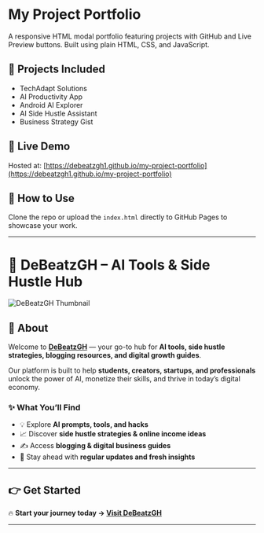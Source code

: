 # My Project Portfolio

A responsive HTML modal portfolio featuring projects with GitHub and Live Preview buttons. Built using plain HTML, CSS, and JavaScript.

## 📌 Projects Included
- TechAdapt Solutions
- AI Productivity App
- Android AI Explorer
- AI Side Hustle Assistant
- Business Strategy Gist

## 🔗 Live Demo
Hosted at: [https://debeatzgh1.github.io/my-project-portfolio](https://debeatzgh1.github.io/my-project-portfolio)

## 🚀 How to Use
Clone the repo or upload the `index.html` directly to GitHub Pages to showcase your work.

---


# 🚀 DeBeatzGH – AI Tools & Side Hustle Hub  

![DeBeatzGH Thumbnail](https://debeatzgh.wordpress.com/wp-content/uploads/2025/08/designamodernminimalisticdesignfeaturinganai-themedicon28likeabraincircuitorrobot29overlaidwithdebeatzghoraitoolshustles6089986211026037047.jpg)  

## 🌟 About  
Welcome to **[DeBeatzGH](https://debeatzgh.wordpress.com/)** — your go-to hub for **AI tools, side hustle strategies, blogging resources, and digital growth guides**.  

Our platform is built to help **students, creators, startups, and professionals** unlock the power of AI, monetize their skills, and thrive in today’s digital economy.  

### ✨ What You’ll Find  
- 💡 Explore **AI prompts, tools, and hacks**  
- 📈 Discover **side hustle strategies & online income ideas**  
- ✍️ Access **blogging & digital business guides**  
- 🚀 Stay ahead with **regular updates and fresh insights**  

---

## 👉 Get Started  
🔥 **Start your journey today → [Visit DeBeatzGH](https://debeatzgh.wordpress.com/)**  

---

